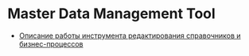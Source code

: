 # Master Data Management Tool

- [Описание работы инструмента редактирования справочников и бизнес-процессов](doc/TOOL_DESCRIPTION.md)